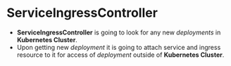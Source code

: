 # ServiceIngressController

- **ServiceIngressController** is going to look for any new *deployments* in **Kubernetes Cluster**.
- Upon getting new *deployment* it is going to attach service and ingress resource to it for access of *deployment* outside of **Kubernetes Cluster**.